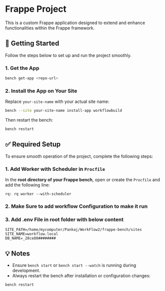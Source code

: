 # Frappe Project

This is a custom Frappe application designed to extend and enhance functionalities within the Frappe framework.

## 🚀 Getting Started

Follow the steps below to set up and run the project smoothly.

### 1. Get the App

```bash
bench get-app <repo-url>
```

### 2. Install the App on Your Site

Replace `your-site-name` with your actual site name:

```bash
bench --site your-site-name install-app workflowbuild
```

Then restart the bench:

```bash
bench restart
```

## ✅ Required Setup

To ensure smooth operation of the project, complete the following steps:

### 1. Add Worker with Scheduler in `Procfile`

In the **root directory of your Frappe bench**, open or create the `Procfile` and add the following line:

```
rq: rq worker --with-scheduler
```

### 2. Make Sure to add workflow Configuration to make it run

### 3. Add .env File in root folder with below content

```
SITE_PATH=/home/mycomputer/Pankaj/WorkFlow2/frappe-bench/sites
SITE_NAME=workflow.local
DB_NAME=_28ce80########

```

## 💡 Notes

- Ensure `bench start` or `bench start --watch` is running during development.
- Always restart the bench after installation or configuration changes:

```bash
bench restart
```
